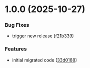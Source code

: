 # 1.0.0 (2025-10-27)


### Bug Fixes

* trigger new release ([f21b339](https://github.com/js20org/core/commit/f21b339e6b85b4fdc5aa216190ab770615d99ff5))


### Features

* initial migrated code ([33d0188](https://github.com/js20org/core/commit/33d01882b7409f10f40f32012f2e4b845f79641c))
